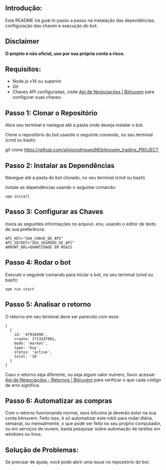 ## **Introdução:**

Este README irá guiá-lo passo a passo na instalação das dependências, configuração das chaves e execução do bot.

## **Disclaimer**


**O projeto é não oficial, use por sua própria conta a risco.**
  

## **Requisitos:**

 - Node.js v14 ou superior  
 - Git
 - Chaves API configuradas, visite [Api de Negociações | Bitnuvem](https://bitnuvem.com/trade-api) para configurar suas chaves.

## **Passo 1: Clonar o Repositório**

Abra seu terminal e navegue até a pasta onde deseja instalar o bot.

Clone o repositório do bot usando o seguinte comando, no seu terminal (cmd ou bash):

git clone https://github.com/silviorodrigues98/bitnuvem_trading_PROJECT

## **Passo 2: Instalar as Dependências**

Navegue até a pasta do bot clonado, no seu terminal (cmd ou bash).

Instale as dependências usando o seguinte comando:

    npm install

## **Passo 3: Configurar as Chaves**

Insira as seguintes informações no arquivo .env, usando o editor de texto de sua preferência:

    API_KEY="SUA_CHAVE_DE_API"
    API_SECRET="SEU_SEGREDO_DE_API"
    AMOUNT_BRL=QUANTIDADE EM REAIS

## **Passo 4: Rodar o bot**

Execute o seguinte comando para iniciar o bot, no seu terminal (cmd ou bash):

    npm run start
    

## **Passo 5: Analisar o retorno**

O retorno em seu terminal deve ser parecido com esse:

    [
      {
        id: '47918998',
        create: 1713247981,
        mode: 'market',
        type: 'buy',
        status: 'active',
        total: '10'
      }
    ]
    
Caso o retorno seja diferente, ou seja algum valor numero, favor acessar [Api de Negociações - Retornos | Bitnuvem](https://bitnuvem.com/trade-api/retornos) para verificar o que cada código de erro significa.


## **Passo 6: Automatizar as compras**

Com o retorno funcionando normal, seus bitcoins já deverão estar na sua conta bitnuvem.
Feito isso, é só automatizar este robô para rodar diária, semanal, ou mensalmente, o que pode ser feito no seu proprio computador, ou em serviços de nuvem, basta pesquisar sobre automação de tarefas em windows ou linux.

## ****Solução de Problemas:****

Se precisar de ajuda, você pode abrir uma issue no repositório do bot.